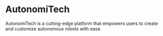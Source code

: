 # AutonomiTech
AutonomiTech is a cutting-edge platform that empowers users to create and customize autonomous robots with ease. 
